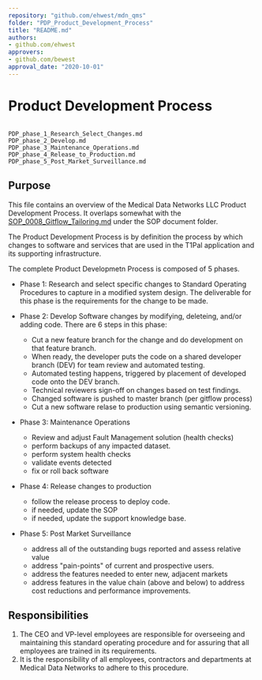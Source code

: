 ```yaml
---
repository: "github.com/ehwest/mdn_qms"
folder: "PDP_Product_Development_Process"
title: "README.md"
authors:
- github.com/ehwest
approvers:
- github.com/bewest
approval_date: "2020-10-01"
---
```


# Product Development Process
```{toctree}

PDP_phase_1_Research_Select_Changes.md
PDP_phase_2_Develop.md
PDP_phase_3_Maintenance_Operations.md
PDP_phase_4_Release_to_Production.md
PDP_phase_5_Post_Market_Surveillance.md

```

## Purpose

This file contains an overview of the Medical Data Networks LLC Product Development Process.
It overlaps somewhat with the [SOP_0008_Gitflow_Tailoring.md](https://github.com/ehwest/mdn_qms/blob/master/SOP_Standard_Operating_Procedures/SOP_0008_Gitflow_Tailoring.md) under the SOP document folder.

The Product Development Process is by definition the process by which changes to software and services that are used in the T1Pal application and its supporting infrastructure.

The complete Product Developmetn Process is composed of 5 phases.
+ Phase 1:  Research and select specific changes to Standard Operating Procedures to capture in a modified system design.  The deliverable for this phase is the requirements for the change to be made.
+ Phase 2: Develop Software changes by modifying, deleteing, and/or adding code.  There are 6 steps in this phase:
    +  Cut a new feature branch for the change and do development on that feature branch.
    +  When ready, the developer puts the code on a shared developer branch (DEV) for team review and automated testing.
    +  Automated testing happens, triggered by placement of developed code onto the DEV branch.
    +  Technical reviewers sign-off on changes based on test findings.
    +  Changed software is pushed to master branch (per gitflow process)
    +  Cut a new software relase to production using semantic versioning.

+ Phase 3: Maintenance Operations
    +  Review and adjust Fault Management solution (health checks)
    +  perform backups of any impacted dataset.
    +  perform system health checks
    +  validate events detected
    +  fix or roll back software

+ Phase 4:  Release changes to production
    +  follow the release process to deploy code.
    +  if needed, update the SOP
    +  if needed, update the support knowledge base.

+ Phase 5:  Post Market Surveillance
    +  address all of the outstanding bugs reported and assess relative value
    +  address "pain-points" of current and prospective users.
    +  address the features needed to enter new, adjacent markets
    +  address features in the value chain (above and below) to address cost reductions and performance improvements.


## Responsibilities

1. The CEO and VP-level employees are responsible for overseeing and maintaining this standard operating procedure and for assuring that all employees are trained in its requirements.
2. It is the responsibility of all employees, contractors and departments at Medical Data Networks to adhere to this procedure.
